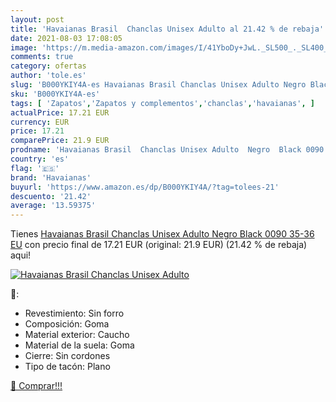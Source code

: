 ```yaml
---
layout: post
title: 'Havaianas Brasil  Chanclas Unisex Adulto al 21.42 % de rebaja'
date: 2021-08-03 17:08:05
image: 'https://m.media-amazon.com/images/I/41YboDy+JwL._SL500_._SL400_.jpg'
comments: true
category: ofertas
author: 'tole.es'
slug: 'B000YKIY4A-es Havaianas Brasil Chanclas Unisex Adulto Negro Black 0090...'
sku: 'B000YKIY4A-es'
tags: [ 'Zapatos','Zapatos y complementos','chanclas','havaianas', ]
actualPrice: 17.21 EUR
currency: EUR
price: 17.21
comparePrice: 21.9 EUR
prodname: 'Havaianas Brasil  Chanclas Unisex Adulto  Negro  Black 0090   35-36 EU'
country: 'es'
flag: '🇪🇸'
brand: 'Havaianas'
buyurl: 'https://www.amazon.es/dp/B000YKIY4A/?tag=tolees-21'
descuento: '21.42'
average: '13.59375'
---
```


Tienes [Havaianas Brasil  Chanclas Unisex Adulto  Negro  Black 0090   35-36 EU](https://www.amazon.es/dp/B000YKIY4A/?tag=tolees-21) con precio final de  17.21 EUR (original: 21.9 EUR) (21.42 %  de rebaja) aqui!

[![Havaianas Brasil  Chanclas Unisex Adulto](https://m.media-amazon.com/images/I/41YboDy+JwL._SL500_._SL400_.jpg)](https://www.amazon.es/dp/B000YKIY4A/?tag=tolees-21)

🔎:

- Revestimiento: Sin forro
- Composición: Goma
- Material exterior: Caucho
- Material de la suela: Goma
- Cierre: Sin cordones
- Tipo de tacón: Plano

[🛒 Comprar!!!](https://www.amazon.es/dp/B000YKIY4A/?tag=tolees-21)

